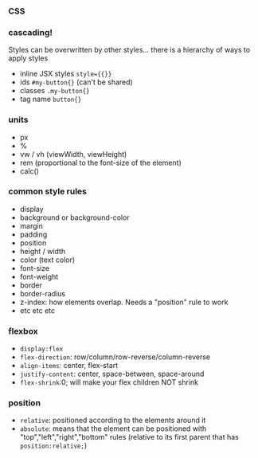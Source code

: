 ### CSS

### cascading!

Styles can be overwritten by other styles... there is a hierarchy of ways to apply styles

- inline JSX styles `style={{}}`
- ids `#my-button{}` (can't be shared)
- classes `.my-button{}`
- tag name `button{}`

### units

- px
- %
- vw / vh (viewWidth, viewHeight)
- rem (proportional to the font-size of the <html> element)
- calc()

### common style rules

- display
- background or background-color
- margin
- padding
- position
- height / width
- color (text color)
- font-size
- font-weight
- border
- border-radius
- z-index: how elements overlap. Needs a "position" rule to work
- etc etc etc

### flexbox

- `display:flex`
- `flex-direction`: row/column/row-reverse/column-reverse
- `align-items`: center, flex-start
- `justify-content`: center, space-between, space-around
- `flex-shrink`:0; will make your flex children NOT shrink

### position

- `relative`: positioned according to the elements around it
- `absolute`: means that the element can be positioned with "top","left","right","bottom" rules (relative to its first parent that has `position:relative;`)
